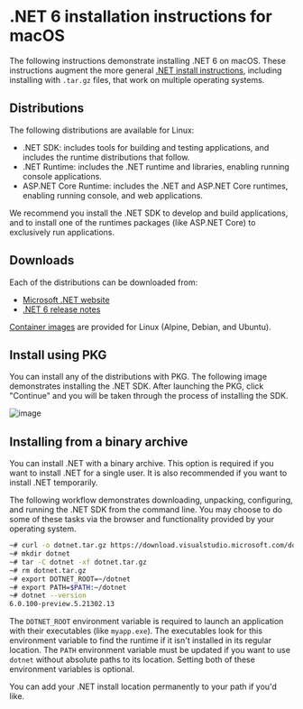 # .NET 6 installation instructions for macOS

The following instructions demonstrate installing .NET 6 on macOS. These instructions augment the more general [.NET install instructions](install.md), including installing with `.tar.gz` files, that work on multiple operating systems.

## Distributions

The following distributions are available for Linux:

- .NET SDK: includes tools for building and testing applications, and includes the runtime distributions that follow.
- .NET Runtime: includes the .NET runtime and libraries, enabling running console applications.
- ASP.NET Core Runtime: includes the .NET and ASP.NET Core runtimes, enabling running console, and web applications.

We recommend you install the .NET SDK to develop and build applications, and to install one of the runtimes packages (like ASP.NET Core) to exclusively run applications.

## Downloads

Each of the distributions can be downloaded from:

- [Microsoft .NET website](https://dotnet.microsoft.com/download/dotnet/6.0)
- [.NET 6 release notes](README.md)

[Container images](https://hub.docker.com/r/microsoft/dotnet/) are provided for Linux (Alpine, Debian, and Ubuntu).

## Install using PKG

You can install any of the distributions with PKG. The following image demonstrates installing the .NET SDK. After launching the PKG, click "Continue" and you will be taken through the process of installing the SDK.

![image](https://user-images.githubusercontent.com/2608468/112776700-355d5280-8ff5-11eb-979c-8cab273f5f97.png)

## Installing from a binary archive

You can install .NET with a binary archive. This option is required if you want to install .NET for a single user. It is also recommended if you want to install .NET temporarily.

The following workflow demonstrates downloading, unpacking, configuring, and running the .NET SDK from the command line. You may choose to do some of these tasks via the browser and functionality provided by your operating system.

```bash
~# curl -o dotnet.tar.gz https://download.visualstudio.microsoft.com/download/pr/919880af-ab5a-4b58-8058-7baaea4a09d1/4fe186d747cf416cbdc83fd8354e15ea/dotnet-sdk-6.0.100-preview.5.21302.13-linux-x64.tar.gz
~# mkdir dotnet
~# tar -C dotnet -xf dotnet.tar.gz
~# rm dotnet.tar.gz
~# export DOTNET_ROOT=~/dotnet
~# export PATH=$PATH:~/dotnet
~# dotnet --version
6.0.100-preview.5.21302.13
```

The `DOTNET_ROOT` environment variable is required to launch an application with their executables (like `myapp.exe`). The executables look for this environment variable to find the runtime if it isn't installed in its regular location. The `PATH` environment variable must be updated if you want to use `dotnet` without absolute paths to its location. Setting both of these environment variables is optional.

You can add your .NET install location permanently to your path if you'd like.
